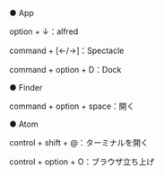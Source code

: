 ● App

option + ↓：alfred

command + [←/→]：Spectacle

command + option + D：Dock

● Finder

command + option + space：開く

● Atom

control + shift + @：ターミナルを開く

control + option + O：ブラウザ立ち上げ

